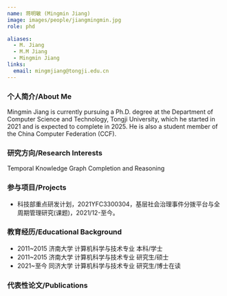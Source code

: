 ```yaml
---
name: 蒋明敏 (Mingmin Jiang)
image: images/people/jiangmingmin.jpg
role: phd

aliases:
  - M. Jiang
  - M.M Jiang
  - Mingmin Jiang
links:
  email: mingmjiang@tongji.edu.cn
---
```


### 个人简介/About Me
Mingmin Jiang is currently pursuing a Ph.D. degree at the Department of Computer Science and Technology, Tongji University, which he started in 2021 and is expected to complete in 2025. He is also a student member of the China Computer Federation (CCF).

### 研究方向/Research Interests
Temporal Knowledge Graph Completion and Reasoning

### 参与项目/Projects
- 科技部重点研发计划，2021YFC3300304，基层社会治理事件分拨平台与全周期管理研究(课题)，2021/12-至今。

### 教育经历/Educational Background
- 2011~2015 济南大学 计算机科学与技术专业 本科/学士
- 2011~2015 济南大学 计算机科学与技术专业 研究生/硕士
- 2021~至今 同济大学 计算机科学与技术专业 研究生/博士在读

### 代表性论文/Publications
